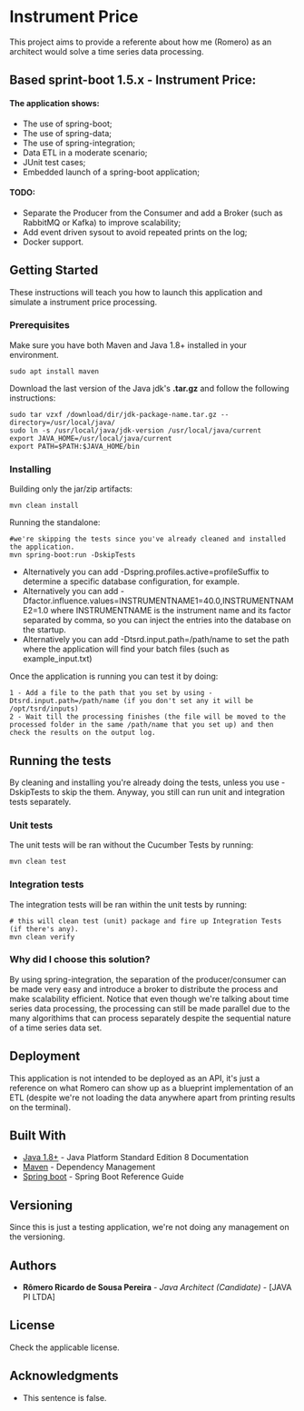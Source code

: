 # Instrument Price

This project aims to provide a referente about how me (Romero) as an architect would solve a time series data processing. 

## Based sprint-boot 1.5.x - Instrument Price:
 
#### The application shows:
* The use of spring-boot;
* The use of spring-data;
* The use of spring-integration;
* Data ETL in a moderate scenario;
* JUnit test cases;
* Embedded launch of a spring-boot application;

#### TODO:
* Separate the Producer from the Consumer and add a Broker (such as RabbitMQ or Kafka) to improve scalability;
* Add event driven sysout to avoid repeated prints on the log;
* Docker support.

## Getting Started

These instructions will teach you how to launch this application and simulate a instrument price processing.

### Prerequisites

Make sure you have both Maven and Java 1.8+ installed in your environment.

```
sudo apt install maven
```
Download the last version of the Java jdk's **.tar.gz** and follow the following instructions:
```
sudo tar vzxf /download/dir/jdk-package-name.tar.gz --directory=/usr/local/java/
sudo ln -s /usr/local/java/jdk-version /usr/local/java/current
export JAVA_HOME=/usr/local/java/current
export PATH=$PATH:$JAVA_HOME/bin
```

### Installing


Building only the jar/zip artifacts:

```
mvn clean install
```

Running the standalone:

```
#we're skipping the tests since you've already cleaned and installed the application.
mvn spring-boot:run -DskipTests
```
* Alternatively you can add -Dspring.profiles.active=profileSuffix to determine a specific database configuration, for example.
* Alternatively you can add -Dfactor.influence.values=INSTRUMENTNAME1=40.0,INSTRUMENTNAME2=1.0 where INSTRUMENTNAME is the instrument name and its factor separated by comma, so you can inject the entries into the database on the startup.
* Alternatively you can add -Dtsrd.input.path=/path/name to set the path where the application will find your batch files (such as example_input.txt)

Once the application is running you can test it by doing:
```
1 - Add a file to the path that you set by using -Dtsrd.input.path=/path/name (if you don't set any it will be /opt/tsrd/inputs)
2 - Wait till the processing finishes (the file will be moved to the processed folder in the same /path/name that you set up) and then check the results on the output log.
```

## Running the tests

By cleaning and installing you're already doing the tests, unless you use -DskipTests to skip the them. Anyway, you still can run unit and integration tests separately.

### Unit tests

The unit tests will be ran without the Cucumber Tests by running:

```
mvn clean test
```
### Integration tests

The integration tests will be ran within the unit tests by running:

```
# this will clean test (unit) package and fire up Integration Tests (if there's any).
mvn clean verify
```

### Why did I choose this solution?
By using spring-integration, the separation of the producer/consumer can be made very easy and introduce a broker to distribute the process and make scalability efficient.
Notice that even though we're talking about time series data processing, the processing can still be made parallel due to the many algorithims that can process separately despite the sequential nature of a time series data set.

## Deployment

This application is not intended to be deployed as an API, it's just a reference on what Romero can show up as a blueprint implementation of an ETL (despite we're not loading the data anywhere apart from printing results on the terminal).

## Built With

* [Java 1.8+](http://docs.oracle.com/javase/8/docs/) - Java Platform Standard Edition 8 Documentation
* [Maven](https://maven.apache.org/) - Dependency Management
* [Spring boot](https://docs.spring.io/spring-boot/docs/1.5.x/reference/htmlsingle/) - Spring Boot Reference Guide

## Versioning

Since this is just a testing application, we're not doing any management on the versioning.

## Authors

* **Rômero Ricardo de Sousa Pereira** - *Java Architect (Candidate)* - [JAVA PI LTDA]

## License

Check the applicable license.

## Acknowledgments

* This sentence is false.
